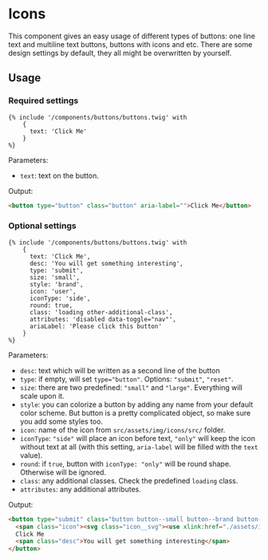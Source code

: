 # Icons

This component gives an easy usage of different types of buttons: one line text and multiline text buttons, buttons with icons and etc. There are some design settings by default, they all might be overwritten by yourself.

## Usage

### Required settings

```twig
{% include '/components/buttons/buttons.twig' with 
    {
      text: 'Click Me'
    } 
%}
```

Parameters:

- `text`: text on the button.

Output:

```html
<button type="button" class="button" aria-label="">Click Me</button>
```


### Optional settings

```twig
{% include '/components/buttons/buttons.twig' with 
    {
      text: 'Click Me',
      desc: 'You will get something interesting',
      type: 'submit',
      size: 'small',
      style: 'brand',
      icon: 'user',
      iconType: 'side',
      round: true,
      class: 'loading other-additional-class',
      attributes: 'disabled data-toggle="nav"',
      ariaLabel: 'Please click this button'
    } 
%}
```

Parameters:

- `desc`: text which will be written as a second line of the button
- `type`: if empty, will set `type="button"`. Options: `"submit"`, `"reset"`.
- `size`: there are two predefined: `"small"` and `"large"`. Everything will scale upon it.
- `style`: you can colorize a button by adding any name from your default color scheme. But button is a pretty complicated object, so make sure you add some styles too.
- `icon`: name of the icon from `src/assets/img/icons/src/` folder.
- `iconType`: `"side"` will place an icon before text, `"only"` will keep the icon without text at all (with this setting, `aria-label` will be filled with the `text` value).
- `round`: if `true`, button with `iconType: "only"` will be round shape. Otherwise will be ignored.
- `class`: any additional classes. Check the predefined `loading` class.
- `attributes`: any additional attributes.

Output:

```html
<button type="submit" class="button button--small button--brand button--icon other-additional-class button--round" aria-label="Please click this button" disabled data-toggle="nav">
  <span class="icon"><svg class="icon__svg"><use xlink:href="./assets/img/icons/sprite.svg#user"></use></svg></span>
  Click Me
  <span class="desc">You will get something interesting</span>
</button>
```
